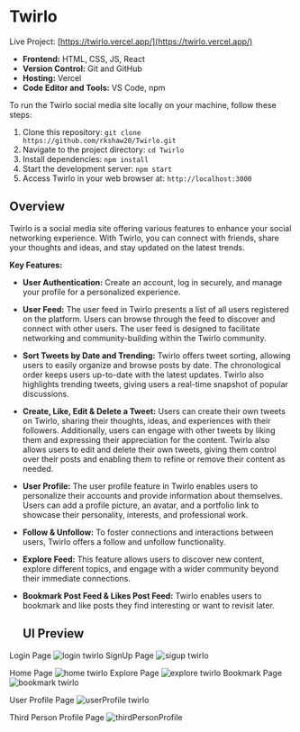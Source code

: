 # Twirlo

Live Project: [https://twirlo.vercel.app/](https://twirlo.vercel.app/)

- **Frontend:** HTML, CSS, JS, React
- **Version Control:** Git and GitHub
- **Hosting:** Vercel
- **Code Editor and Tools:** VS Code, npm

To run the Twirlo social media site locally on your machine, follow these steps:
1. Clone this repository: `git clone https://github.com/rkshaw20/Twirlo.git`
2. Navigate to the project directory: `cd Twirlo`
3. Install dependencies: `npm install`
4. Start the development server: `npm start`
5. Access Twirlo in your web browser at: `http://localhost:3000`

## Overview
Twirlo is a social media site offering various features to enhance your social networking experience. With Twirlo, you can connect with friends, share your thoughts and ideas, and stay updated on the latest trends.

**Key Features:**

- **User Authentication:** Create an account, log in securely, and manage your profile for a personalized experience.

- **User Feed:** The user feed in Twirlo presents a list of all users registered on the platform. Users can browse through the feed to discover and connect with other users. The user feed is designed to facilitate networking and community-building within the Twirlo community.

- **Sort Tweets by Date and Trending:** Twirlo offers tweet sorting, allowing users to easily organize and browse posts by date. The chronological order keeps users up-to-date with the latest updates. Twirlo also highlights trending tweets, giving users a real-time snapshot of popular discussions.

- **Create, Like, Edit & Delete a Tweet:** Users can create their own tweets on Twirlo, sharing their thoughts, ideas, and experiences with their followers. Additionally, users can engage with other tweets by liking them and expressing their appreciation for the content. Twirlo also allows users to edit and delete their own tweets, giving them control over their posts and enabling them to refine or remove their content as needed.

- **User Profile:** The user profile feature in Twirlo enables users to personalize their accounts and provide information about themselves. Users can add a profile picture, an avatar, and a portfolio link to showcase their personality, interests, and professional work.

- **Follow & Unfollow:** To foster connections and interactions between users, Twirlo offers a follow and unfollow functionality.

- **Explore Feed:** This feature allows users to discover new content, explore different topics, and engage with a wider community beyond their immediate connections.

- **Bookmark Post Feed & Likes Post Feed:** Twirlo enables users to bookmark and like posts they find interesting or want to revisit later.

  ## UI Preview
Login Page
![login twirlo](https://github.com/rkshaw20/Twirlo/assets/73245914/95245538-cdd0-41f0-82fa-bbd2f3b4d146)
SignUp Page
![sigup twirlo](https://github.com/rkshaw20/Twirlo/assets/73245914/24a790dc-a276-4939-a983-19d15546f197)

Home Page
![home twirlo](https://github.com/rkshaw20/Twirlo/assets/73245914/07d86121-a40d-427a-807c-8d6993a15e17)
Explore Page
![explore twirlo](https://github.com/rkshaw20/Twirlo/assets/73245914/9917be7f-ce3a-4516-b65e-76baae13aa4c)
Bookmark Page
![bookmark twirlo](https://github.com/rkshaw20/Twirlo/assets/73245914/df34a353-5ae7-4daa-b1f0-21a2ec747538)

User Profile Page
![userProfile twirlo](https://github.com/rkshaw20/Twirlo/assets/73245914/ac0f2045-7dbc-4163-9269-367c1bdfa980)

Third Person Profile Page
![thirdPersonProfile](https://github.com/rkshaw20/Twirlo/assets/73245914/083f54c6-6330-4345-a914-59e92a33c49a)



